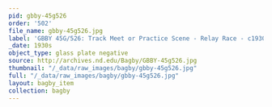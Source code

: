 ```yaml
---
pid: gbby-45g526
order: '502'
file_name: gbby-45g526.jpg
label: 'GBBY 45G/526: Track Meet or Practice Scene - Relay Race - c1930s'
_date: 1930s
object_type: glass plate negative
source: http://archives.nd.edu/Bagby/GBBY-45g526.jpg
thumbnail: "/_data/raw_images/bagby/gbby-45g526.jpg"
full: "/_data/raw_images/bagby/gbby-45g526.jpg"
layout: bagby_item
collection: bagby
---
```

